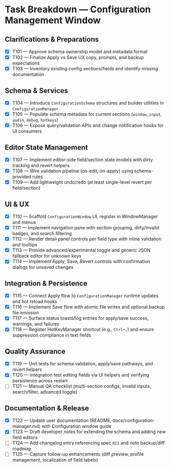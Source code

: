 # Task Breakdown — Configuration Management Window

## Clarifications & Preparations
- [x] T101 — Approve schema ownership model and metadata format
- [x] T102 — Finalize Apply vs Save UX copy, prompts, and backup expectations
- [x] T103 — Inventory existing config sections/fields and identify missing documentation

## Schema & Services
- [x] T104 — Introduce `ConfigurationSchema` structures and builder utilities in `ConfigurationManager`
- [x] T105 — Populate schema metadata for current sections (`window`, `input`, `audio`, `debug`, `hotkeys`)
- [x] T106 — Expose query/validation APIs and change notification hooks for UI consumers

## Editor State Management
- [x] T107 — Implement editor-side field/section state models with dirty tracking and revert helpers
- [x] T108 — Wire validation pipeline (on-edit, on-apply) using schema-provided rules
- [x] T109 — Add lightweight undo/redo (at least single-level revert per field/section)

## UI & UX
- [x] T110 — Scaffold `ConfigurationWindow` UI, register in WindowManager and menus
- [x] T111 — Implement navigation pane with section grouping, dirty/invalid badges, and search filtering
- [x] T112 — Render detail panel controls per field type with inline validation and tooltips
- [x] T113 — Provide advanced/experimental toggle and generic JSON fallback editor for unknown keys
- [x] T114 — Implement Apply, Save, Revert controls with confirmation dialogs for unsaved changes

## Integration & Persistence
- [x] T115 — Connect Apply flow to `ConfigurationManager` runtime updates and hot reload hooks
- [x] T116 — Implement Save flow with atomic file writes and optional backup file emission
- [x] T117 — Surface status toasts/log entries for apply/save success, warnings, and failures
- [x] T118 — Register HotKeyManager shortcut (e.g., `Ctrl+,`) and ensure suppression compliance in text fields

## Quality Assurance
- [x] T119 — Unit tests for schema validation, apply/save pathways, and revert helpers
- [x] T120 — Integration test editing fields via UI helpers and verifying persistence across restart
- [ ] T121 — Manual QA checklist (multi-section configs, invalid inputs, search/filter, advanced toggle)

## Documentation & Release
- [x] T122 — Update user documentation (README, docs/configuration-manager.md) with Configuration window guide
- [x] T123 — Draft developer notes for extending the schema and adding new field editors
- [ ] T124 — Add changelog entry referencing spec `011` and note backup/diff roadmap
- [ ] T125 — Capture follow-up enhancements (diff preview, profile management, localization of field labels)
